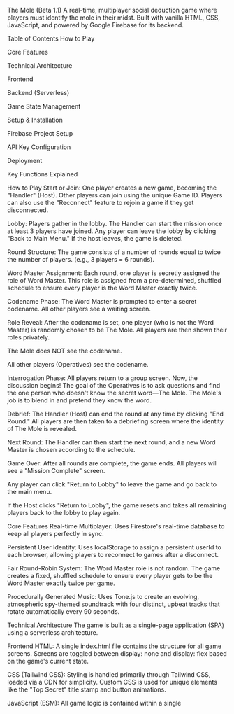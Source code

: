 The Mole (Beta 1.1)
A real-time, multiplayer social deduction game where players must identify the mole in their midst. Built with vanilla HTML, CSS, JavaScript, and powered by Google Firebase for its backend.

Table of Contents
How to Play

Core Features

Technical Architecture

Frontend

Backend (Serverless)

Game State Management

Setup & Installation

Firebase Project Setup

API Key Configuration

Deployment

Key Functions Explained

How to Play
Start or Join: One player creates a new game, becoming the "Handler" (Host). Other players can join using the unique Game ID. Players can also use the "Reconnect" feature to rejoin a game if they get disconnected.

Lobby: Players gather in the lobby. The Handler can start the mission once at least 3 players have joined. Any player can leave the lobby by clicking "Back to Main Menu." If the host leaves, the game is deleted.

Round Structure: The game consists of a number of rounds equal to twice the number of players. (e.g., 3 players = 6 rounds).

Word Master Assignment: Each round, one player is secretly assigned the role of Word Master. This role is assigned from a pre-determined, shuffled schedule to ensure every player is the Word Master exactly twice.

Codename Phase: The Word Master is prompted to enter a secret codename. All other players see a waiting screen.

Role Reveal: After the codename is set, one player (who is not the Word Master) is randomly chosen to be The Mole. All players are then shown their roles privately.

The Mole does NOT see the codename.

All other players (Operatives) see the codename.

Interrogation Phase: All players return to a group screen. Now, the discussion begins! The goal of the Operatives is to ask questions and find the one person who doesn't know the secret word—The Mole. The Mole's job is to blend in and pretend they know the word.

Debrief: The Handler (Host) can end the round at any time by clicking "End Round." All players are then taken to a debriefing screen where the identity of The Mole is revealed.

Next Round: The Handler can then start the next round, and a new Word Master is chosen according to the schedule.

Game Over: After all rounds are complete, the game ends. All players will see a "Mission Complete" screen.

Any player can click "Return to Lobby" to leave the game and go back to the main menu.

If the Host clicks "Return to Lobby", the game resets and takes all remaining players back to the lobby to play again.

Core Features
Real-time Multiplayer: Uses Firestore's real-time database to keep all players perfectly in sync.

Persistent User Identity: Uses localStorage to assign a persistent userId to each browser, allowing players to reconnect to games after a disconnect.

Fair Round-Robin System: The Word Master role is not random. The game creates a fixed, shuffled schedule to ensure every player gets to be the Word Master exactly twice per game.

Procedurally Generated Music: Uses Tone.js to create an evolving, atmospheric spy-themed soundtrack with four distinct, upbeat tracks that rotate automatically every 90 seconds.

Technical Architecture
The game is built as a single-page application (SPA) using a serverless architecture.

Frontend
HTML: A single index.html file contains the structure for all game screens. Screens are toggled between display: none and display: flex based on the game's current state.

CSS (Tailwind CSS): Styling is handled primarily through Tailwind CSS, loaded via a CDN for simplicity. Custom CSS is used for unique elements like the "Top Secret" title stamp and button animations.

JavaScript (ESM): All game logic is contained within a single <script type="module">. This includes Firebase initialization, DOM manipulation, game state logic, and the music engine.

Backend (Serverless)
Google Firebase: The game leverages two core Firebase services.

Firestore: Acts as the real-time database. A single game document stores the entire state of a session, including the list of players, the current game status, roles, the secret word, etc. All players' clients subscribe to this document, and any changes are pushed to all clients in real-time.

Firebase Authentication: Used for the anonymous sign-in system to give each player a unique userId without requiring them to create an account.

Game State Management
The game operates as a simple state machine. The entire flow is controlled by the status field in the Firestore game document.

When the status changes (e.g., from lobby to round_start), the onSnapshot listener on each client fires.

The renderGame(gameData) function is called, which reads the new status and calls the appropriate function to show and update the correct screen (e.g., renderLobby(), renderRoundStart()).

Each rendering function is responsible for showing the correct screen and updating its content based on the latest data from Firestore.

Setup & Installation
To run your own instance of this game, you will need to create a free Firebase project.

Firebase Project Setup
Go to the Firebase Console and create a new project.

In your new project, go to the Build > Firestore Database section and create a new database. Start in test mode for now (this allows open read/write access).

Go to the Build > Authentication section, click on the "Sign-in method" tab, and enable the "Anonymous" provider.

Go to your Project Settings (click the gear icon) and under the "General" tab, scroll down to "Your apps".

Click the web icon (</>) to create a new web app. Give it a name and register the app.

Firebase will provide you with a firebaseConfig object. Copy this object.

API Key Configuration
In the code, replace the existing firebaseConfig object with the one you just copied from your project.

Go to the Google Cloud Console API Credentials page for your project.

Click on the name of your API key (e.g., Browser key (auto created by Firebase)).

Under Application restrictions, select Websites.

Under Website restrictions, click "+ Add" and enter the URL where you will host the game (e.g., your-username.github.io/*).

Under API restrictions, ensure that both "Cloud Firestore API" and "Identity Toolkit API" are in the list of allowed APIs.

Click "Save".

Deployment
The easiest way to deploy the game is with GitHub Pages:

Create a new repository on GitHub.

Upload the index.html file to the repository.

In the repository's settings, go to the "Pages" section and enable GitHub Pages for your main branch.

Your game will be live at https://your-username.github.io/your-repository-name/.

Key Functions Explained
joinGame(id, isNew): The central function for connecting a player to a game. It sets up the real-time onSnapshot listener that keeps the client updated.

renderGame(gameData): The main router for the UI. It reads the status from the game data and calls the appropriate function to show and update the correct screen.

startGame(): The host calls this to initialize the game. It calculates the number of rounds and creates the roundOrder array, ensuring a fair rotation of the Word Master role.

startNewRound(): Called by the host to advance the game. It increments the round counter and assigns the next player in the roundOrder as the new Word Master.

setWordAndAssignRoles(): Called by the Word Master. It randomly assigns the Mole role to one of the other players and saves the secret word and roles to the database.

playAgainBtn.addEventListener(...): Handles the logic for the "Return to Lobby" button at the end of the game, allowing players to leave individually or the host to reset the lobby.

setupMusic(): Initializes the Tone.js instruments and sequences for the four rotating background tracks. It also handles the logic for the mute/unmute button.
